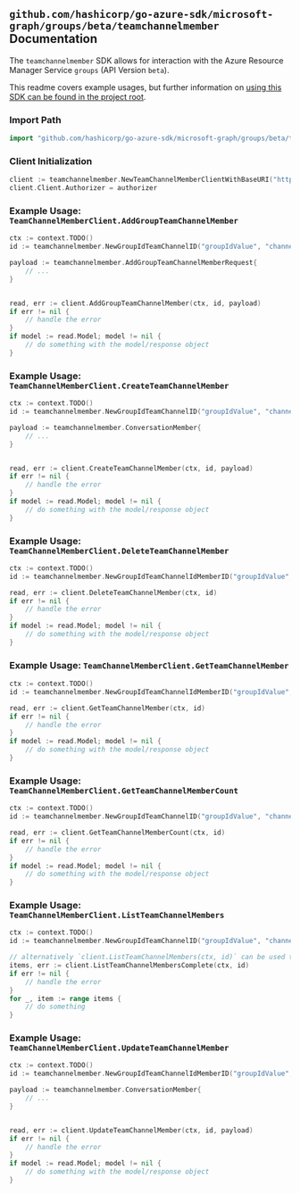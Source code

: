 
## `github.com/hashicorp/go-azure-sdk/microsoft-graph/groups/beta/teamchannelmember` Documentation

The `teamchannelmember` SDK allows for interaction with the Azure Resource Manager Service `groups` (API Version `beta`).

This readme covers example usages, but further information on [using this SDK can be found in the project root](https://github.com/hashicorp/go-azure-sdk/tree/main/docs).

### Import Path

```go
import "github.com/hashicorp/go-azure-sdk/microsoft-graph/groups/beta/teamchannelmember"
```


### Client Initialization

```go
client := teamchannelmember.NewTeamChannelMemberClientWithBaseURI("https://management.azure.com")
client.Client.Authorizer = authorizer
```


### Example Usage: `TeamChannelMemberClient.AddGroupTeamChannelMember`

```go
ctx := context.TODO()
id := teamchannelmember.NewGroupIdTeamChannelID("groupIdValue", "channelIdValue")

payload := teamchannelmember.AddGroupTeamChannelMemberRequest{
	// ...
}


read, err := client.AddGroupTeamChannelMember(ctx, id, payload)
if err != nil {
	// handle the error
}
if model := read.Model; model != nil {
	// do something with the model/response object
}
```


### Example Usage: `TeamChannelMemberClient.CreateTeamChannelMember`

```go
ctx := context.TODO()
id := teamchannelmember.NewGroupIdTeamChannelID("groupIdValue", "channelIdValue")

payload := teamchannelmember.ConversationMember{
	// ...
}


read, err := client.CreateTeamChannelMember(ctx, id, payload)
if err != nil {
	// handle the error
}
if model := read.Model; model != nil {
	// do something with the model/response object
}
```


### Example Usage: `TeamChannelMemberClient.DeleteTeamChannelMember`

```go
ctx := context.TODO()
id := teamchannelmember.NewGroupIdTeamChannelIdMemberID("groupIdValue", "channelIdValue", "conversationMemberIdValue")

read, err := client.DeleteTeamChannelMember(ctx, id)
if err != nil {
	// handle the error
}
if model := read.Model; model != nil {
	// do something with the model/response object
}
```


### Example Usage: `TeamChannelMemberClient.GetTeamChannelMember`

```go
ctx := context.TODO()
id := teamchannelmember.NewGroupIdTeamChannelIdMemberID("groupIdValue", "channelIdValue", "conversationMemberIdValue")

read, err := client.GetTeamChannelMember(ctx, id)
if err != nil {
	// handle the error
}
if model := read.Model; model != nil {
	// do something with the model/response object
}
```


### Example Usage: `TeamChannelMemberClient.GetTeamChannelMemberCount`

```go
ctx := context.TODO()
id := teamchannelmember.NewGroupIdTeamChannelID("groupIdValue", "channelIdValue")

read, err := client.GetTeamChannelMemberCount(ctx, id)
if err != nil {
	// handle the error
}
if model := read.Model; model != nil {
	// do something with the model/response object
}
```


### Example Usage: `TeamChannelMemberClient.ListTeamChannelMembers`

```go
ctx := context.TODO()
id := teamchannelmember.NewGroupIdTeamChannelID("groupIdValue", "channelIdValue")

// alternatively `client.ListTeamChannelMembers(ctx, id)` can be used to do batched pagination
items, err := client.ListTeamChannelMembersComplete(ctx, id)
if err != nil {
	// handle the error
}
for _, item := range items {
	// do something
}
```


### Example Usage: `TeamChannelMemberClient.UpdateTeamChannelMember`

```go
ctx := context.TODO()
id := teamchannelmember.NewGroupIdTeamChannelIdMemberID("groupIdValue", "channelIdValue", "conversationMemberIdValue")

payload := teamchannelmember.ConversationMember{
	// ...
}


read, err := client.UpdateTeamChannelMember(ctx, id, payload)
if err != nil {
	// handle the error
}
if model := read.Model; model != nil {
	// do something with the model/response object
}
```
